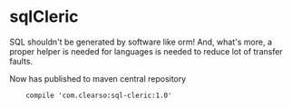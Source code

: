 # sqlCleric
SQL shouldn't be generated by software like orm! And, what's more, a proper helper is needed for languages is needed to reduce lot of transfer faults.

Now has published to maven central repository
```grovvy
    compile 'com.clearso:sql-cleric:1.0'
```

